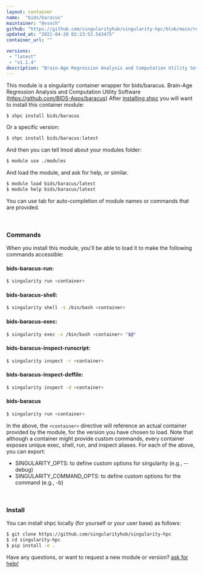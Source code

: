 ```yaml
---
layout: container
name:  "bids/baracus"
maintainer: "@vsoch"
github: "https://github.com/singularityhub/singularity-hpc/blob/main/registry/bids/baracus/container.yaml"
updated_at: "2021-04-20 02:23:53.543475"
container_url: ""

versions:
 - "latest"
 - "v1.1.4"
description: "Brain-Age Regression Analysis and Computation Utility Software (https://github.com/BIDS-Apps/baracus)"
---
```


This module is a singularity container wrapper for bids/baracus.
Brain-Age Regression Analysis and Computation Utility Software (https://github.com/BIDS-Apps/baracus)
After [installing shpc](#install) you will want to install this container module:

```bash
$ shpc install bids/baracus
```

Or a specific version:

```bash
$ shpc install bids/baracus:latest
```

And then you can tell lmod about your modules folder:

```bash
$ module use ./modules
```

And load the module, and ask for help, or similar.

```bash
$ module load bids/baracus/latest
$ module help bids/baracus/latest
```

You can use tab for auto-completion of module names or commands that are provided.

<br>

### Commands

When you install this module, you'll be able to load it to make the following commands accessible:

#### bids-baracus-run:

```bash
$ singularity run <container>
```

#### bids-baracus-shell:

```bash
$ singularity shell -s /bin/bash <container>
```

#### bids-baracus-exec:

```bash
$ singularity exec -s /bin/bash <container> "$@"
```

#### bids-baracus-inspect-runscript:

```bash
$ singularity inspect -r <container>
```

#### bids-baracus-inspect-deffile:

```bash
$ singularity inspect -d <container>
```



#### bids-baracus

```bash
$ singularity run <container>
```


In the above, the `<container>` directive will reference an actual container provided
by the module, for the version you have chosen to load. Note that although a container
might provide custom commands, every container exposes unique exec, shell, run, and
inspect aliases. For each of the above, you can export:

 - SINGULARITY_OPTS: to define custom options for singularity (e.g., --debug)
 - SINGULARITY_COMMAND_OPTS: to define custom options for the command (e.g., -b)

<br>
  
### Install

You can install shpc locally (for yourself or your user base) as follows:

```bash
$ git clone https://github.com/singularityhub/singularity-hpc
$ cd singularity-hpc
$ pip install -e .
```

Have any questions, or want to request a new module or version? [ask for help!](https://github.com/singularityhub/singularity-hpc/issues)